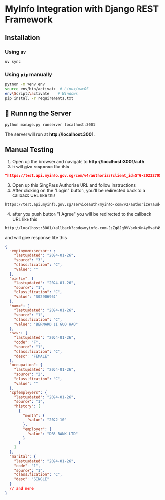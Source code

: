 # MyInfo Integration with Django REST Framework

## Installation

### Using `uv`
```sh
uv sync
```

### Using `pip` manually
```sh
python -m venv env
source env/bin/activate  # Linux/macOS
env\Scripts\activate    # Windows
pip install -r requirements.txt
```

## 🚀 Running the Server
```sh
python manage.py runserver localhost:3001
```

The server will run at **http://localhost:3001**.

## Manual Testing

1. Open up the browser and navigate to **http://localhost:3001/auth**.
2. it will give response like this
```json
"https://test.api.myinfo.gov.sg/com/v4/authorize?client_id=STG-202327956K-ABNK-BNPLAPPLN&scope=uinfin%20name%20sex%20race%20dob%20residentialstatus%20nationality%20birthcountry%20passtype%20passstatus%20passexpirydate%20employmentsector%20mobileno%20email%20regadd%20housingtype%20hdbtype%20cpfcontributions%20noahistory%20ownerprivate%20employment%20occupation%20cpfemployers%20marital&purpose_id=7ed6f2ce&response_type=code&code_challenge=rEcY1rQkVVhekmVV5jd96GpSNQBT2AodREYpQZunlrs&code_challenge_method=S256&redirect_uri=http://localhost:3001/callback"
```
3. Open up this SingPass Authorise URL and follow instructions
4. After clicking on the "Login" button, you'll be redirected back to a callback URL like this
```sh
https://test.api.myinfo.gov.sg/serviceauth/myinfo-com/v2/authorize?aud=https%3A%2F%2Ftest.api.myinfo.gov.sg%2Fcom%2Fv4%2Fperson&client_id=STG-202327956K-ABNK-BNPLAPPLN&code_challenge=HjTq5Qiozdvnk0vc4XI8K1WQTwKbkTJoL3CL8BV1ZaA&code_challenge_method=S256&purpose_id=7ed6f2ce&redirect_uri=http%3A%2F%2Flocalhost%3A3001%2Fcallback&response_type=code&scope=uinfin%2Bname%2Bsex%2Brace%2Bdob%2Bresidentialstatus%2Bnationality%2Bbirthcountry%2Bpasstype%2Bpassstatus%2Bpassexpirydate%2Bemploymentsector%2Bmobileno%2Bemail%2Bregadd%2Bhousingtype%2Bhdbtype%2Bcpfcontributions%2Bnoahistory%2Bownerprivate%2Bemployment%2Boccupation%2Bcpfemployers%2Bmarital
```
4. after you push button "I Agree" you will be redirected to the callback URL like this
```sh
http://localhost:3001/callback?code=myinfo-com-DzZq8JgRVVsxkzOn4yMvaf4SQi6UmDEmRyUty2SO
```
and will give response like this
```json
{
  "employmentsector": {
    "lastupdated": "2024-01-26",
    "source": "3",
    "classification": "C",
    "value": ""
  },
  "uinfin": {
    "lastupdated": "2024-01-26",
    "source": "1",
    "classification": "C",
    "value": "S0290695C"
  },
  "name": {
    "lastupdated": "2024-01-26",
    "source": "1",
    "classification": "C",
    "value": "BERNARD LI GUO HAO"
  },
  "sex": {
    "lastupdated": "2024-01-26",
    "code": "F",
    "source": "1",
    "classification": "C",
    "desc": "FEMALE"
  },
  "occupation": {
    "lastupdated": "2024-01-26",
    "source": "2",
    "classification": "C",
    "value": ""
  },
  "cpfemployers": {
    "lastupdated": "2024-01-26",
    "source": "1",
    "history": [
      {
        "month": {
          "value": "2022-10"
        },
        "employer": {
          "value": "DBS BANK LTD"
        }
      }
    ]
  },
  "marital": {
    "lastupdated": "2024-01-26",
    "code": "1",
    "source": "1",
    "classification": "C",
    "desc": "SINGLE"
  }
  // and more
}
```
